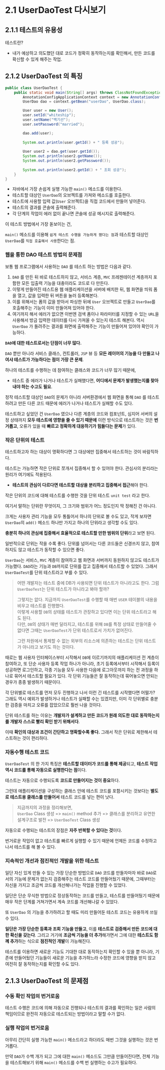 # 2.1 UserDaoTest 다시보기

## 2.1.1 테스트의 유용성

테스트란?
- 내가 예상하고 의도했던 대로 코드가 정확히 동작하는지를 확인해서, 만든 코드를 확신할 수 있게 해주는 작업.

## 2.1.2 UserDaoTest 의 특징

```java
public class UserDaoTest {
	public static void main(String[] args) throws ClassNotFoundException, SQLException {
		AnnotationConfigApplicationContext context = new AnnotationConfigApplicationContext(DaoFactory.class);
		UserDao dao = context.getBean("userDao", UserDao.class);

		User user = new User();
		user.setId("whiteship");
		user.setName("백기선");
		user.setPassword("married");

		dao.add(user);
			
		System.out.println(user.getId() + " 등록 성공");
		
		User user2 = dao.get(user.getId());
		System.out.println(user2.getName());
		System.out.println(user2.getPassword());
			
		System.out.println(user2.getId() + " 조회 성공");
	}
}
```

- 자바에서 가장 손쉽게 실행 가능한 `main()` 메소드를 이용한다.
- 테스트할 대상인 `UserDao`의 오브젝트를 가져와 메소드를 호출한다.
- 테스트에 사용할 입력 값(`User` 오브젝트)을 직접 코드에서 만들어 넣어준다.
- 테스트의 결과를 콘솔에 출력해준다.
- 각 단계의 작업이 에러 없이 끝나면 콘솔에 성공 메시지로 출력해준다.

이 테스트 방법에서 가장 돋보이는 건, 

`main()` 메소드를 이용해 `쉽게 테스트 수행을 가능하게 했다는 점`과 테스트할 대상인 `UserDao`를 `직접 호출해서 사용`한다는 점.

### 웹을 통한 DAO 테스트 방법의 문제점

보통 웹 프로그램에서 사용하는 `DAO` 를 테스트 하는 방법은 다음과 같다.

1. `DAO` 를 만든 뒤 바로 테스트하지 않고, 서비스 계층, `MVC` 프레젠테이션 계층까지 포함한 모든 입출력 기능을 대충이라도 코드로 다 만든다.
2. 이렇게 만들어진 테스트용 웹 애플리케이션을 서버에 배치한 뒤, 웹 화면을 띄워 폼을 열고, 값을 입력한 뒤 버튼을 눌러 등록해본다.
3. 이를 위해서는 폼의 값을 받아서 파싱한 뒤에 `User` 오브젝트로 만들고 `UserDao`를 호출해주는 기능이 이미 만들어져 있어야 한다.
4. 여기까지 해서 에러가 없으면 이번엔 검색 폼이나 파라미터를 지정할 수 있는 `URL`을 사용해서 방금 입력한 데이터를 다시 가져올 수 있는지 테스트 해본다. 역시 `UserDao` 가 돌려주는 결과를 화면에 출력해주는 기능이 만들어져 있어야 확인이 가능하다.

__`DAO`에 대한 테스트로서는 단점이 너무 많다.__

`DAO` 뿐만 아니라 서비스 클래스, 컨트롤러, `JSP` 뷰 등 __모든 레이어의 기능을 다 만들고 나여샤 테스트가 가능하다는 점이 가장 큰 문제__.

하나의 테스트를 수행하는 데 참여하는 클래스와 코드가 너무 많기 때문에,

- 테스트 중 에러가 나거나 테스트가 실패했다면, __어디에서 문제가 발생했는지를 찾아내야 하는 수고도 필요__.

정작 테스트할 대상인 `DAO`의 문제가 아니라 서버환경에서 웹 화면을 통해 `DAO` 를 테스트하려고 만든 다른 코드 때문에 에러가 나거나 테스트가 실패할 수도 있다.

테스트하고 싶었던 건 `UserDao` 였으나 다른 계층의 코드와 컴포넌트, 심지어 서버의 설정 상태까지 __모두 테스트에 영향을 줄 수 있기 때문에__ 이런 방식으로 테스트하는 것은 __번거롭고__, 오류가 있을 때 **빠르고 정확하게 대응하기가 힘들다는 문제**가 있다.

### 작은 단위의 테스트

테스트하고자 하는 대상이 명확하다면 그 대상에만 집중해서 테스트하는 것이 바람직하다.

테스트는 가능하면 작은 단위로 쪼개서 집중해서 할 수 있어야 한다. 관심사의 분리라는 원리가 여기에도 적용된다.
- **테스트의 관심이 다르다면 테스트할 대상을 분리하고 집중해서 접근**해야 한다.

작은 단위의 코드에 대해 테스트를 수행한 것을 단위 테스트 `unit test` 라고 한다. 

여기서 말하는 단위란 무엇이지, 그 크기와 범위가 어느 정도인지 딱 정해진 건 아니다.

크게는 사용자 관리 기능을 모두 통틀어서 하나의 단위로 볼 수도 있고, 작게 보자면 `UserDao`의 `add()` 메소드 하나만 가지고 하나의 단위라고 생각할 수도 있다.

**충분히 하나의 관심에 집중해서 효율적으로 테스트할 만한 범위의 단위**라고 보면 된다.

일반적으로 단위는 작을 수록 좋다. 단위를 넘어서는 다른 코드들은 신경쓰지 않고, 참여하지도 않고 테스트가 동작할 수 있으면 좋다.

`UserDao`는 서비스, `MVC` 계층이 참여하고 웹 화면과 서버까지 동원하지 않고도 테스트가 가능했다. `DAO`라는 기능과 `DB`까지로 단위를 잡고 집중해서 테스트할 수 있었다. 그래서 `UserDaoTest`를 단위 테스트라고 부를 수 있다.

> 어떤 개발자는 테스트 중에 DB가 사용되면 단위 테스트가 아니라고도 한다. 그럼 `UserDaoTest`는 단위 테스트가 아니라고 봐야 할까?   
>
> 그렇지는 앖다. 지금까지 `UserDaoTest`를 수행할 때 매번 `USER` 테이블의 내용을 비우고 테스트를 진행했다.   
> 이렇게 사용할 `DB`의 상태를 테스트가 관장하고 있다면 이는 단위 테스트라고 해도 된다.   
> 다만, `DB`의 상태가 매번 달라지고, 테스트를 위해 `DB`를 특정 상태로 만들어줄 수 없다면 그때는 `UserDaoTest`가 단위 테스트로서 가치가 없어진다.
>
> 그런 차원에서 통제할 수 없는 외부의 리소스에 의존하는 테스트는 단위 테스트가 아니라고 보기도 하는 것이다.

때로는 웹 사용자 인터페이스부터 시작해서 `DB`에 이르기까지의 애플리케이션 전 계층이 참여하고, 또 단순 사용자 등록 작업 하나가 아니라, 초기 등록에서부터 시작해서 등록이 성공하면 로그인하고, 각종 기능을 모두 사용한 다음에 로그아웃까지 하는 전 과정을 하나로 묶어서 테스트할 필요가 있다. 각 단위 기능들은 잘 동작하는데 묶어놓으면 안되는 경우가 종종 발생하기 때문이다.

각 단위별로 테스트를 먼저 모두 진행하고 나서 이런 긴 테스트를 시작했다면 어떨가? 그래도 역시 예외가 발생하거나 테스트가 실패할 수는 있겠지만, 이미 각 단위별로 충분한 검증을 마치고 오류를 잡았으므로 훨씬 나을 것이다.

단위 테스트를 하는 이유는 __개발자가 설계하고 만든 코드가 원래 의도한 대로 동작하는지를 개발자 스스로 빨리 확인 받기 위해서다__.

이때 __확인의 대상과 조건이 간단하고 명확할수록 좋다.__ 그래서 작은 단위로 제한해서 테스트하는 것이 편리하다.

### 자동수행 테스트 코드

`UserDaoTest` 의 한 가지 특징은 **테스트할 데이터가 코드를 통해 제공**되고, **테스트 작업 역시 코드를 통해 자동으로 실행한다는 점**이다.

테스트는 자동으로 수행되도록 **코드로 만들어지는 것이 중요**하다.

그런데 애플리케이션을 구성하는 클래스 안에 테스트 코드를 포함시키는 것보다는 **별도로 테스트용 클래스를 만들어서** 테스트 코드를 넣는 편이 낫다.

> 지금까지의 과정을 정리해보면,  
> `UserDao` Class 생성 => `main()` method 추가 => 클래스를 분리하고 유연한 설계구조로 발전 => `UserDaoTest` Class 생성

자동으로 수행되는 테스트의 장점은 **자주 반복할 수 있다는 것**이다.

번거로운 작업이 없고 테스트를 빠르게 실행할 수 있기 때문에 언제든 코드를 수정하고 나서 테스트를 해 볼 수 있다.

### 지속적인 개선과 점진적인 개발을 위한 테스트

일단 자신 있게 만들 수 있는 가장 단순한 방법으로 `DAO` 코드를 만들자마자 바로 `DAO`로서의 기능에 문제가 없는지 검증해주는 테스트 코드를 만들어뒀기 때문에, 그때부터는 자신을 가지고 조금씩 코드를 개선해나가는 작업을 진행할 수 있었다.

일단은 단순 무식한 방법으로 정상동작하는 코드를 만들고, 테스트를 만들어뒀기 때문에 매우 작은 단계를 거쳐가면서 계속 코드를 개선해나갈 수 있었다.

또 `UserDao` 의 기능을 추가하려고 할 때도 미리 만들어둔 테스트 코드는 유용하게 쓰일 수 있다.

**일단은 가장 단순한 등록과 조회 기능을 만들고**, 이를 **테스트로 검증해서 만든 코드에 대한 확신을 갖는다**. 그리고 거기에 **조금씩 기능을 더 추가**해가면서 그에 대한 **테스트도 함꼐 추가**하는 식으로 **점진적인 개발**이 가능해진다.

테스트를 이용하면 새로운 기능도 기대한 대로 동작하는지 확인할 수 있을 뿐 아니라, 기존에 만들어뒀던 기능들이 새로운 기능을 추가하느라 수정한 코드에 영향을 받지 않고 여전히 잘 동작하는지를 확인할 수도 있다.

## 2.1.3 UserDaoTest 의 문제점

### 수동 확인 작업의 번거로움

테스트 수행은 코드에 의해 자동으로 진행되나 테스트의 결과를 확인하는 일은 사람의 책임이므로 완전히 자동으로 테스트되는 방법이라고 말할 수가 없다.
 
 ### 실행 작업의 번거로움
 
아무리 간단히 실행 가능한 `main()` 메소드라고 하더라도 매번 그것을 실행하는 것은 번거롭다.

만약 `DAO`가 수백 개가 되고 그에 대한 `main()` 메소드도 그만큼 만들어진다면, 전체 기능을 테스트해보기 위해 `main()` 메소드를 수백 번 실행하는 수고가 필요하다.
  